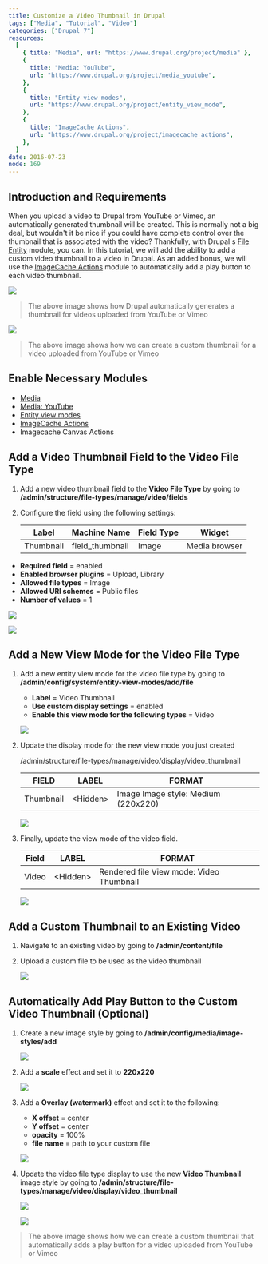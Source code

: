 ```yaml
---
title: Customize a Video Thumbnail in Drupal
tags: ["Media", "Tutorial", "Video"]
categories: ["Drupal 7"]
resources:
  [
    { title: "Media", url: "https://www.drupal.org/project/media" },
    {
      title: "Media: YouTube",
      url: "https://www.drupal.org/project/media_youtube",
    },
    {
      title: "Entity view modes",
      url: "https://www.drupal.org/project/entity_view_mode",
    },
    {
      title: "ImageCache Actions",
      url: "https://www.drupal.org/project/imagecache_actions",
    },
  ]
date: 2016-07-23
node: 169
---
```


## Introduction and Requirements

When you upload a video to Drupal from YouTube or Vimeo, an automatically generated thumbnail will be created. This is normally not a big deal, but wouldn't it be nice if you could have complete control over the thumbnail that is associated with the video? Thankfully, with Drupal's [File Entity](https://www.drupal.org/project/file_entity) module, you can. In this tutorial, we will add the ability to add a custom video thumbnail to a video in Drupal. As an added bonus, we will use the [ImageCache Actions](https://www.drupal.org/project/imagecache_actions) module to automatically add a play button to each video thumbnail.

![](/assets/images/posts/customize-video-thumbnail-drupal/1.1_3.png)

> The above image shows how Drupal automatically generates a thumbnail for videos uploaded from YouTube or Vimeo

![](/assets/images/posts/customize-video-thumbnail-drupal/1.2_2.png)

> The above image shows how we can create a custom thumbnail for a video uploaded from YouTube or Vimeo

## Enable Necessary Modules

- [Media](https://www.drupal.org/project/media)
- [Media: YouTube](https://www.drupal.org/project/media_youtube)
- [Entity view modes](https://www.drupal.org/project/entity_view_mode)
- [ImageCache Actions](https://www.drupal.org/project/imagecache_actions)
- Imagecache Canvas Actions

## Add a Video Thumbnail Field to the Video File Type

1. Add a new video thumbnail field to the **Video File Type** by going to **/admin/structure/file-types/manage/video/fields**
1. Configure the field using the following settings:

   | **Label** | **Machine Name** | **Field Type** | **Widget**    |
   | --------- | ---------------- | -------------- | ------------- |
   | Thumbnail | field_thumbnail  | Image          | Media browser |

- **Required field** = enabled
- **Enabled browser plugins** = Upload, Library
- **Allowed file types** = Image
- **Allowed URI schemes** = Public files
- **Number of values** = 1

![](/assets/images/posts/customize-video-thumbnail-drupal/2.2_1.png)

![](/assets/images/posts/customize-video-thumbnail-drupal/2.3_1.png)

## Add a New View Mode for the Video File Type

1. Add a new entity view mode for the video file type by going to **/admin/config/system/entity-view-modes/add/file**

   - **Label** = Video Thumbnail
   - **Use custom display settings** = enabled
   - **Enable this view mode for the following types** = Video

   ![](/assets/images/posts/customize-video-thumbnail-drupal/3.1_1.png)

2. Update the display mode for the new view mode you just created

   /admin/structure/file-types/manage/video/display/video_thumbnail

   | FIELD     | LABEL      | FORMAT                              |
   | --------- | ---------- | ----------------------------------- |
   | Thumbnail | \<Hidden\> | Image Image style: Medium (220x220) |

   ![](/assets/images/posts/customize-video-thumbnail-drupal/3.2_1.png)

3. Finally, update the view mode of the video field.

   | Field | LABEL      | FORMAT                                   |
   | ----- | ---------- | ---------------------------------------- |
   | Video | \<Hidden\> | Rendered file View mode: Video Thumbnail |

   ![](/assets/images/posts/customize-video-thumbnail-drupal/3.3_0.png)

## Add a Custom Thumbnail to an Existing Video

1. Navigate to an existing video by going to **/admin/content/file**
1. Upload a custom file to be used as the video thumbnail

   ![](/assets/images/posts/customize-video-thumbnail-drupal/4.2_0.png)

## Automatically Add Play Button to the Custom Video Thumbnail (Optional)

1. Create a new image style by going to **/admin/config/media/image-styles/add**

   ![](/assets/images/posts/customize-video-thumbnail-drupal/5.1.png)

2. Add a **scale** effect and set it to **220x220**

   ![](/assets/images/posts/customize-video-thumbnail-drupal/5.2.png)

3. Add a **Overlay (watermark)** effect and set it to the following:

   - **X offset** = center
   - **Y offset** = center
   - **opacity** = 100%
   - **file name** = path to your custom file

   ![](/assets/images/posts/customize-video-thumbnail-drupal/5.3.png)

4. Update the video file type display to use the new **Video Thumbnail** image style by going to **/admin/structure/file-types/manage/video/display/video_thumbnail**

   ![](/assets/images/posts/customize-video-thumbnail-drupal/5.4.png)

   ![](/assets/images/posts/customize-video-thumbnail-drupal/5.5.png)

> The above image shows how we can create a custom thumbnail that automatically adds a play button for a video uploaded from YouTube or Vimeo

